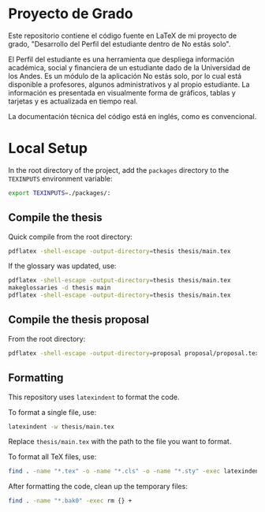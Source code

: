 # Proyecto de Grado

Este repositorio contiene el código fuente en LaTeX de mi proyecto de grado, "Desarrollo del Perfil del estudiante dentro de No estás solo".

El Perfil del estudiante es una herramienta que despliega información académica, social y financiera de un estudiante dado de la Universidad de los Andes. Es un módulo de la aplicación No estás solo, por lo cual está disponible a profesores, algunos administrativos y al propio estudiante. La información es presentada en visualmente forma de gráficos, tablas y tarjetas y es actualizada en tiempo real. 

La documentación técnica del código está en inglés, como es convencional.

# Local Setup

In the root directory of the project, add the `packages` directory to the `TEXINPUTS` environment variable:
```bash
export TEXINPUTS=./packages/:
```

## Compile the thesis

Quick compile from the root directory:
```bash
pdflatex -shell-escape -output-directory=thesis thesis/main.tex
```

If the glossary was updated, use:
```bash
pdflatex -shell-escape -output-directory=thesis thesis/main.tex
makeglossaries -d thesis main
pdflatex -shell-escape -output-directory=thesis thesis/main.tex
```

## Compile the thesis proposal
From the root directory:
```bash
pdflatex -shell-escape -output-directory=proposal proposal/proposal.tex
```

## Formatting

This repository uses `latexindent` to format the code.

To format a single file, use:
```bash
latexindent -w thesis/main.tex
```
Replace `thesis/main.tex` with the path to the file you want to format.

To format all TeX files, use:
```bash
find . -name "*.tex" -o -name "*.cls" -o -name "*.sty" -exec latexindent -w {} +
```

After formatting the code, clean up the temporary files:
```bash
find . -name "*.bak0" -exec rm {} +
```
